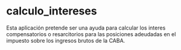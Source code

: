 # calculo_intereses
Esta aplicación pretende ser una ayuda para calcular los interes compensatorios o resarcitorios para las posiciones adeudadas en el impuesto sobre los ingresos brutos de la CABA.
